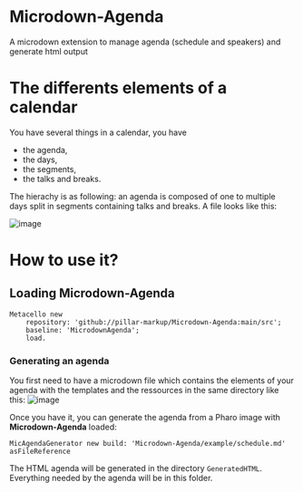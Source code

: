 # Microdown-Agenda
A microdown extension to manage agenda (schedule and speakers) and generate html output

# The differents elements of a calendar

You have several things in a calendar, you have 
- the agenda, 
- the days, 
- the segments,
- the talks and breaks.

The hierachy is as following: an agenda is composed of one to multiple days split in segments containing talks and breaks.
A file looks like this:

![image](https://user-images.githubusercontent.com/60885865/184166117-e8028bbc-280c-414f-9c0b-ab71b3bf5ba6.png)

  
# How to use it?

## Loading Microdown-Agenda

```Smalltalk
Metacello new
	repository: 'github://pillar-markup/Microdown-Agenda:main/src';
	baseline: 'MicrodownAgenda';
	load.
 ```

### Generating an agenda
You first need to have a microdown file which contains the elements of your agenda with the templates and the ressources in the same directory like this:
![image](https://user-images.githubusercontent.com/60885865/184165031-88993e1d-7ae0-49e5-9f1a-741f25e63183.png)


Once you have it, you can generate the agenda from a Pharo image with **Microdown-Agenda** loaded:
```Smalltalk
MicAgendaGenerator new build: 'Microdown-Agenda/example/schedule.md' asFileReference
```

The HTML agenda will be generated in the directory `GeneratedHTML`. Everything needed by the agenda will be in this folder.

